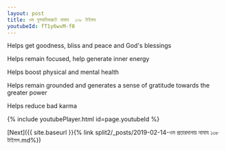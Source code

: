 ```yaml
---
layout: post
title: ওম যুগবাদিকরুটে নামায  ১০৮ টাইমস
youtubeId: fT1y6wvM-f0
---
```

 
 
Helps get goodness, bliss and peace and God's blessings
 
Helps remain focused, help generate inner energy 
 
Helps boost physical and mental health 
 
Helps remain grounded and generates a sense of gratitude towards the greater power 
 
Helps reduce bad karma
 
 
 
 


{% include youtubePlayer.html id=page.youtubeId %}
 
[Next]({{ site.baseurl }}{% link  split2/_posts/2019-02-14-ওম প্রতারদানায় নামায ১০৮ টাইমস.md%})
 
